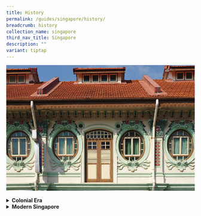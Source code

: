 ```yaml
---
title: History
permalink: /guides/singapore/history/
breadcrumb: history
collection_name: singapore
third_nav_title: Singapore
description: ""
variant: tiptap
---
```

<div class="isomer-image-wrapper">
<img style="width:800px;" height="auto" width="100%" alt="history banner" src="/images/category/history.jpg">
</div>
<p></p>
<div data-type="detailGroup" class="isomer-accordion-group isomer-accordion isomer-accordion-white">
<details class="isomer-details">
<summary><strong>Colonial Era</strong>
</summary>
<div data-type="detailsContent" class="isomer-details-content">
<ul data-tight="true" class="tight">
<li>
<p><strong><a href="/guides/singapore/history/colonial-period" rel="noopener noreferrer nofollow" target="_blank">Colonial Period</a></strong>
</p>
</li>
<li>
<p><strong><a href="/guides/singapore/history/pri-accounts-1800-1942" rel="noopener noreferrer nofollow" target="_blank">Primary accounts of Singapore from 1800s to 1942</a></strong>
</p>
</li>
<li>
<p><strong><a href="/guides/singapore/history/raffles-sea/" rel="noopener noreferrer nofollow" target="_blank">Raffles in Southeast Asia</a></strong>
</p>
</li>
<li>
<p><strong><a href="/guides/singapore/history/decolonisation-process" rel="noopener noreferrer nofollow" target="_blank">Decolonisation Process</a></strong>
</p>
</li>
</ul>
</div>
</details>
</div>
<div data-type="detailGroup" class="isomer-accordion-group isomer-accordion isomer-accordion-white">
<details class="isomer-details">
<summary><strong>Modern Singapore</strong>
</summary>
<div data-type="detailsContent" class="isomer-details-content">
<ul data-tight="true" class="tight">
<li>
<p><strong><a href="/guides/singapore/history/cpm-biblio/" rel="noopener noreferrer nofollow" target="_blank">Communist Party of Malaya - A Comprehensive Bibliography</a></strong>
</p>
</li>
<li>
<p><strong><a href="/guides/singapore/history/s-rajaratnam-s-writings-before-1959-a-preliminary-annotated-bibliography/" rel="noopener noreferrer nofollow" target="_blank">S Rajaratnam’s Writings Before 1959: A Preliminary Annotated Bibliography</a></strong>
</p>
</li>
<li>
<p><strong><a href="/guides/singapore/history/post-independence-sea" rel="noopener noreferrer nofollow" target="_blank">Post-Independence SEA</a></strong>
</p>
</li>
<li>
<p><strong><a href="/guides/singapore/history/development-education-sg" rel="noopener noreferrer nofollow" target="_blank">Development of Education in Singapore</a></strong>
</p>
</li>
<li>
<p><strong><a href="/guides/singapore/history/sg-public-housing" rel="noopener noreferrer nofollow" target="_blank">Singapore's Public Housing</a></strong>
</p>
</li>
<li>
<p><strong><a href="/guides/singapore-history/understandingsingapore-i/" rel="noopener noreferrer nofollow" target="_blank">Understanding Singapore (I)</a></strong>
</p>
</li>
</ul>
</div>
</details>
</div>
<p></p>